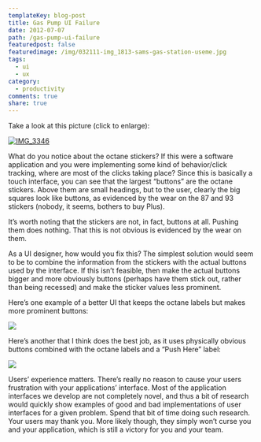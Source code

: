 ```yaml
---
templateKey: blog-post
title: Gas Pump UI Failure
date: 2012-07-07
path: /gas-pump-ui-failure
featuredpost: false
featuredimage: /img/032111-img_1813-sams-gas-station-useme.jpg
tags:
  - ui
  - ux
category:
  - productivity
comments: true
share: true
---
```


Take a look at this picture (click to enlarge):

[![IMG_3346](/img/IMG_3346_thumb.jpg "IMG_3346")](/img/IMG_3346.jpg)

What do you notice about the octane stickers? If this were a software application and you were implementing some kind of behavior/click tracking, where are most of the clicks taking place? Since this is basically a touch interface, you can see that the largest “buttons” are the octane stickers. Above them are small headings, but to the user, clearly the big squares look like buttons, as evidenced by the wear on the 87 and 93 stickers (nobody, it seems, bothers to buy Plus).

It’s worth noting that the stickers are not, in fact, buttons at all. Pushing them does nothing. That this is not obvious is evidenced by the wear on them.

As a UI designer, how would you fix this? The simplest solution would seem to be to combine the information from the stickers with the actual buttons used by the interface. If this isn’t feasible, then make the actual buttons bigger and more obviously buttons (perhaps have them stick out, rather than being recessed) and make the sticker values less prominent.

Here’s one example of a better UI that keeps the octane labels but makes more prominent buttons:

![](/img/20100602125807Gas_Station_Pump_Five_Octane_Ratings.jpg)

Here’s another that I think does the best job, as it uses physically obvious buttons combined with the octane labels and a “Push Here” label:

![](/img/032111-img_1813-sams-gas-station-useme.jpg)

Users’ experience matters. There’s really no reason to cause your users frustration with your applications’ interface. Most of the application interfaces we develop are not completely novel, and thus a bit of research would quickly show examples of good and bad implementations of user interfaces for a given problem. Spend that bit of time doing such research. Your users may thank you. More likely though, they simply won’t curse you and your application, which is still a victory for you and your team.
